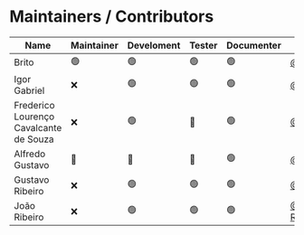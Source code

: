 # Maintainers / Contributors

Name| Maintainer | Develoment | Tester         | Documenter     |Contato
---|--|-|----------------|----------------|---
Brito| :green_circle: | :green_circle:| :green_circle: |   :green_circle:| [@britodfbr](https://github.com/britodfbr)
Igor Gabriel| ❌ | :green_circle:| :green_circle: |     :green_circle: | [@igorgabrielg](https://github.com/igorgabrielg)
Frederico Lourenço Cavalcante de Souza | ❌ | :green_circle:| :red_circle:   | :green_circle:  | [@Fredvet00](https://github.com/Fredvet00)
Alfredo Gustavo | 🔴 | 🔴| 🔴             | :green_circle: |[@alfredogust](https://github.com/alfredogust)
Gustavo Ribeiro| ❌ | :green_circle:| :green_circle: |  :green_circle: | [@Gustavo0121](https://github.com/Gustavo0121)
João Ribeiro| ❌ | :green_circle:| :green_circle: |   :green_circle: | [@EVANGELISTA-RIBEIRO](https://github.com/EVANGELISTA-RIBEIRO)
